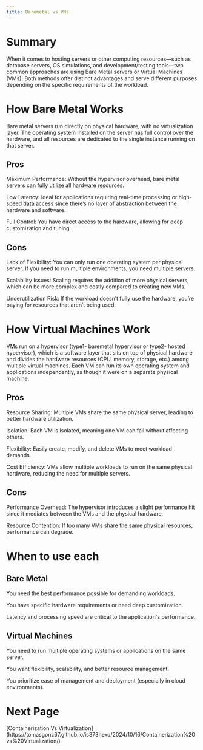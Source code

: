 ```yaml
---
title: Baremetal vs VMs
---
```


<h1>Summary</h1>
When it comes to hosting servers or other computing resources—such as database servers, OS simulations, and development/testing tools—two common approaches are using Bare Metal servers or Virtual Machines (VMs). Both methods offer distinct advantages and serve different purposes depending on the specific requirements of the workload.
<h1>How Bare Metal Works</h1>
Bare metal servers run directly on physical hardware, with no virtualization layer. The operating system installed on the server has full control over the hardware, and all resources are dedicated to the single instance running on that server.

<h2>Pros</h2>
<p>Maximum Performance: Without the hypervisor overhead, bare metal servers can fully utilize all hardware resources.</p>
<p>Low Latency: Ideal for applications requiring real-time processing or high-speed data access since there’s no layer of abstraction between the hardware and software.</p>
<p>Full Control: You have direct access to the hardware, allowing for deep customization and tuning.</p>

<h2>Cons</h2>
<p>Lack of Flexibility: You can only run one operating system per physical server. If you need to run multiple environments, you need multiple servers.</p>
<p>Scalability Issues: Scaling requires the addition of more physical servers, which can be more complex and costly compared to creating new VMs.</p>
<p>Underutilization Risk: If the workload doesn’t fully use the hardware, you’re paying for resources that aren’t being used.</p>

<h1>How Virtual Machines Work</h1>
VMs run on a hypervisor (type1- baremetal hypervisor or type2- hosted hypervisor), which is a software layer that sits on top of physical hardware and divides the hardware resources (CPU, memory, storage, etc.) among multiple virtual machines. Each VM can run its own operating system and applications independently, as though it were on a separate physical machine.

<h2>Pros</h2>
<p>Resource Sharing: Multiple VMs share the same physical server, leading to better hardware utilization.</p>
<p>Isolation: Each VM is isolated, meaning one VM can fail without affecting others.</p>
<p>Flexibility: Easily create, modify, and delete VMs to meet workload demands.</p>
<p>Cost Efficiency: VMs allow multiple workloads to run on the same physical hardware, reducing the need for multiple servers.</p>


<h2>Cons</h2>
<p>Performance Overhead: The hypervisor introduces a slight performance hit since it mediates between the VMs and the physical hardware.</p>
<p>Resource Contention: If too many VMs share the same physical resources, performance can degrade.</p>

<h1> When to use each</h1>
<h2>Bare Metal</h2>
<p>You need the best performance possible for demanding workloads.</p>
<p>You have specific hardware requirements or need deep customization.</p>
<p>Latency and processing speed are critical to the application's performance.</p>

<h2>Virtual Machines</h2>
<p>You need to run multiple operating systems or applications on the same server.</p>
<p>You want flexibility, scalability, and better resource management.</p>
<p>You prioritize ease of management and deployment (especially in cloud environments).</p>


<h1>Next Page</h1>
[Containerization Vs Virtualization](https://tomasgonz67.github.io/is373hexo/2024/10/16/Containerization%20vs%20Virtualization/)
